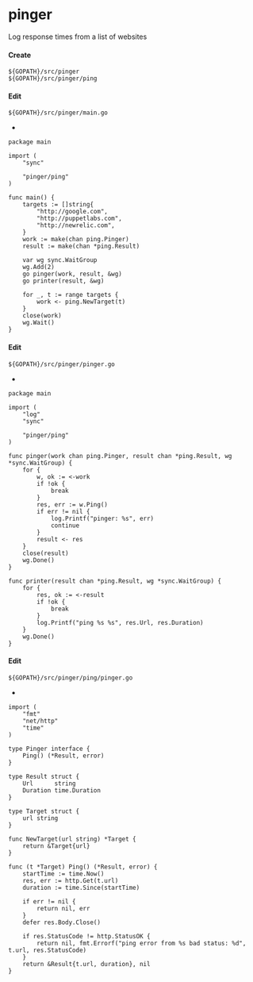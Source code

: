 # pinger

Log response times from a list of websites

#### Create

	${GOPATH}/src/pinger
	${GOPATH}/src/pinger/ping

#### Edit

	${GOPATH}/src/pinger/main.go

-

	package main

	import (
		"sync"

		"pinger/ping"
	)

	func main() {
		targets := []string{
			"http://google.com",
			"http://puppetlabs.com",
			"http://newrelic.com",
		}
		work := make(chan ping.Pinger)
		result := make(chan *ping.Result)

		var wg sync.WaitGroup
		wg.Add(2)
		go pinger(work, result, &wg)
		go printer(result, &wg)

		for _, t := range targets {
			work <- ping.NewTarget(t)
		}
		close(work)
		wg.Wait()
	}

#### Edit

    ${GOPATH}/src/pinger/pinger.go

-

	package main

	import (
		"log"
		"sync"

		"pinger/ping"
	)

	func pinger(work chan ping.Pinger, result chan *ping.Result, wg *sync.WaitGroup) {
		for {
			w, ok := <-work
			if !ok {
				break
			}
			res, err := w.Ping()
			if err != nil {
				log.Printf("pinger: %s", err)
				continue
			}
			result <- res
		}
		close(result)
		wg.Done()
	}

	func printer(result chan *ping.Result, wg *sync.WaitGroup) {
		for {
			res, ok := <-result
			if !ok {
				break
			}
			log.Printf("ping %s %s", res.Url, res.Duration)
		}
		wg.Done()
	}

#### Edit

    ${GOPATH}/src/pinger/ping/pinger.go

-

	import (
		"fmt"
		"net/http"
		"time"
	)

	type Pinger interface {
		Ping() (*Result, error)
	}

	type Result struct {
		Url      string
		Duration time.Duration
	}

	type Target struct {
		url string
	}

	func NewTarget(url string) *Target {
		return &Target{url}
	}

	func (t *Target) Ping() (*Result, error) {
		startTime := time.Now()
		res, err := http.Get(t.url)
		duration := time.Since(startTime)

		if err != nil {
			return nil, err
		}
		defer res.Body.Close()

		if res.StatusCode != http.StatusOK {
			return nil, fmt.Errorf("ping error from %s bad status: %d", t.url, res.StatusCode)
		}
		return &Result{t.url, duration}, nil
	}
